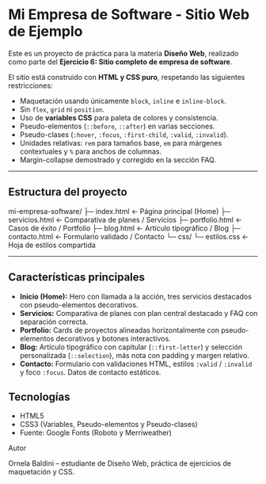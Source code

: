 # Mi Empresa de Software - Sitio Web de Ejemplo

Este es un proyecto de práctica para la materia **Diseño Web**, realizado como parte del **Ejercicio 6: Sitio completo de empresa de software**.

El sitio está construido con **HTML y CSS puro**, respetando las siguientes restricciones:

- Maquetación usando únicamente `block`, `inline` e `inline-block`.
- Sin `flex`, `grid` ni `position`.
- Uso de **variables CSS** para paleta de colores y consistencia.
- Pseudo-elementos (`::before`, `::after`) en varias secciones.
- Pseudo-clases (`:hover`, `:focus`, `:first-child`, `:valid`, `:invalid`).
- Unidades relativas: `rem` para tamaños base, `em` para márgenes contextuales y `%` para anchos de columnas.
- Margin-collapse demostrado y corregido en la sección FAQ.

---

## Estructura del proyecto

mi-empresa-software/
├─ index.html ← Página principal (Home)
├─ servicios.html ← Comparativa de planes / Servicios
├─ portfolio.html ← Casos de éxito / Portfolio
├─ blog.html ← Artículo tipográfico / Blog
├─ contacto.html ← Formulario validado / Contacto
└─ css/
└─ estilos.css ← Hoja de estilos compartida


---

## Características principales

- **Inicio (Home):** Hero con llamada a la acción, tres servicios destacados con pseudo-elementos decorativos.
- **Servicios:** Comparativa de planes con plan central destacado y FAQ con separación correcta.
- **Portfolio:** Cards de proyectos alineadas horizontalmente con pseudo-elementos decorativos y botones interactivos.
- **Blog:** Artículo tipográfico con capitular (`::first-letter`) y selección personalizada (`::selection`), más nota con padding y margen relativo.
- **Contacto:** Formulario con validaciones HTML, estilos `:valid` / `:invalid` y foco `:focus`. Datos de contacto estáticos.

## Tecnologías

- HTML5
- CSS3 (Variables, Pseudo-elementos y Pseudo-clases)
- Fuente: Google Fonts (Roboto y Merriweather)


Autor

Ornela Baldini – estudiante de Diseño Web, práctica de ejercicios de maquetación y CSS.
